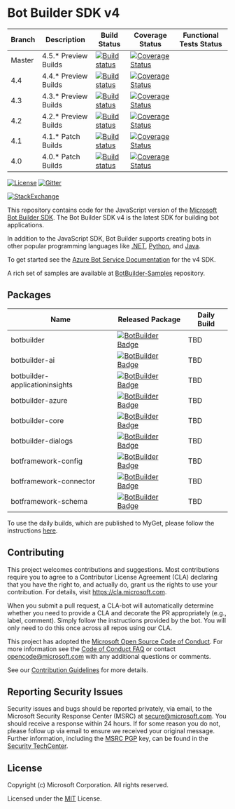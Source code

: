 # Bot Builder SDK v4
 | Branch | Description        | Build Status | Coverage Status | Functional Tests Status |
 |----|---------------|--------------|-----------------|--|
|Master | 4.5.* Preview Builds |[![Build status](https://fuselabs.visualstudio.com/SDK_v4/_apis/build/status/JS/BotBuilder-JS-master-daily)](https://fuselabs.visualstudio.com/SDK_v4/_build/latest?definitionId=460)|[![Coverage Status](https://coveralls.io/repos/github/Microsoft/botbuilder-js/badge.svg?branch=master)](https://coveralls.io/github/Microsoft/botbuilder-js?branch=master)
|4.4 | 4.4.* Preview Builds |[![Build status](https://fuselabs.visualstudio.com/SDK_v4/_apis/build/status/JS/BotBuilder-JS-master-daily)](https://fuselabs.visualstudio.com/SDK_v4/_build/latest?definitionId=460&branch=4.4)|[![Coverage Status](https://coveralls.io/repos/github/Microsoft/botbuilder-js/badge.svg?branch=4.4)](https://coveralls.io/github/Microsoft/botbuilder-js?branch=4.4)
|4.3 | 4.3.* Preview Builds |[![Build status](https://fuselabs.visualstudio.com/SDK_v4/_apis/build/status/BotBuilder-JS%204.0%20master?branchName=4.3)](https://fuselabs.visualstudio.com/SDK_v4/_build/latest?definitionId=374)|[![Coverage Status](https://coveralls.io/repos/github/Microsoft/botbuilder-js/badge.svg?branch=master)](https://coveralls.io/github/Microsoft/botbuilder-js?branch=4.3)
|4.2 | 4.2.* Preview Builds |[![Build status](https://travis-ci.org/Microsoft/botbuilder-js.svg?branch=4.2)](https://travis-ci.org/Microsoft/botbuilder-js) |[![Coverage Status](https://coveralls.io/repos/github/Microsoft/botbuilder-js/badge.svg?branch=4.2)](https://coveralls.io/github/Microsoft/botbuilder-js?branch=4.2)
 |4.1 | 4.1.* Patch Builds |[![Build status](https://travis-ci.org/Microsoft/botbuilder-js.svg?branch=4.1)](https://travis-ci.org/Microsoft/botbuilder-js) | [![Coverage Status](https://coveralls.io/repos/github/Microsoft/botbuilder-js/badge.svg?branch=4.1)](https://coveralls.io/github/Microsoft/botbuilder-js?branch=4.1)
 |4.0 | 4.0.* Patch Builds | [![Build status](https://travis-ci.org/Microsoft/botbuilder-js.svg?branch=4.0)](https://travis-ci.org/Microsoft/botbuilder-js) | [![Coverage Status](https://coveralls.io/repos/github/Microsoft/botbuilder-js/badge.svg?branch=4.0)](https://coveralls.io/github/Microsoft/botbuilder-js?branch=4.0)|

[![License](https://img.shields.io/badge/license-MIT-blue.svg)](https://github.com/Microsoft/botbuilder-js/blob/master/LICENSE)
[![Gitter](https://img.shields.io/gitter/room/Microsoft/BotBuilder.svg)](https://gitter.im/Microsoft/BotBuilder)

[![StackExchange](https://img.shields.io/stackexchange/stackoverflow/t/botframework.svg)](https://stackoverflow.com/questions/tagged/botframework)

This repository contains code for the JavaScript version of the [Microsoft Bot Builder SDK](https://github.com/Microsoft/botbuilder). The Bot Builder SDK v4 is the latest SDK for building bot applications. 

In addition to the JavaScript SDK, Bot Builder supports creating bots in other popular programming languages like [.NET](https://github.com/Microsoft/botbuilder-dotnet), [Python](https://github.com/Microsoft/botbuilder-python), and [Java](https://github.com/Microsoft/botbuilder-java).

To get started see the [Azure Bot Service Documentation](https://docs.microsoft.com/en-us/azure/bot-service/?view=azure-bot-service-4.0) for the v4 SDK.

A rich set of samples are available at [BotBuilder-Samples](https://github.com/microsoft/botbuilder-samples) repository.


## Packages
| Name                                  | Released Package | Daily Build                                                                                                                                                                  |
|---------------------------------------|-------------------------------------------------------------------------------------------------------------------------------------------------------------------|--|
| botbuilder                         | [![BotBuilder Badge](https://img.shields.io/npm/dt/botbuilder.svg?logo=npm&label=botbuilder)](https://www.npmjs.com/package/botbuilder/)                                 | TBD |
| botbuilder-ai                      | [![BotBuilder Badge](https://img.shields.io/npm/dt/botbuilder-ai.svg?logo=npm&label=botbuilder-ai)](https://www.npmjs.com/package/botbuilder-ai/)                 | TBD |
| botbuilder-applicationinsights     | [![BotBuilder Badge](https://img.shields.io/npm/dt/botbuilder-applicationinsights.svg?logo=npm&label=botbuilder-applicationinsights)](https://www.npmjs.com/package/botbuilder-applicationinsights/)                 | TBD |
| botbuilder-azure                   | [![BotBuilder Badge](https://img.shields.io/npm/dt/botbuilder-azure.svg?logo=npm&label=botbuilder-azure)](https://www.npmjs.com/package/botbuilder-azure/)                   | TBD |
| botbuilder-core                    | [![BotBuilder Badge](https://img.shields.io/npm/dt/botbuilder-core.svg?logo=npm&label=botbuilder-core)](https://www.npmjs.com/package/botbuilder-core/)                     | TBD |
| botbuilder-dialogs                 | [![BotBuilder Badge](https://img.shields.io/npm/dt/botbuilder-dialogs.svg?logo=npm&label=botbuilder-dialogs)](https://www.npmjs.com/package/botbuilder-dialogs/)                 | TBD |
| botframework-config                | [![BotBuilder Badge](https://img.shields.io/npm/dt/botbuilder-config.svg?logo=npm&label=botframework-config)](https://www.npmjs.com/package/botframework-config/) | TBD |
| botframework-connector             | [![BotBuilder Badge](https://img.shields.io/npm/dt/botframework-connector.svg?logo=npm&label=botframework-connector)](https://www.npmjs.com/package/botframework-connector/)                     | TBD |
| botframework-schema                | [![BotBuilder Badge](https://img.shields.io/npm/dt/botframework-schema.svg?logo=npm&label=botframework-schema)](https://www.npmjs.com/package/botframework-schema/)                             | TBD |


To use the daily builds, which are published to MyGet, please follow the instructions [here](UsingMyGet.md).



## Contributing

This project welcomes contributions and suggestions.  Most contributions require you to agree to a
Contributor License Agreement (CLA) declaring that you have the right to, and actually do, grant us
the rights to use your contribution. For details, visit https://cla.microsoft.com.

When you submit a pull request, a CLA-bot will automatically determine whether you need to provide
a CLA and decorate the PR appropriately (e.g., label, comment). Simply follow the instructions
provided by the bot. You will only need to do this once across all repos using our CLA.

This project has adopted the [Microsoft Open Source Code of Conduct](https://opensource.microsoft.com/codeofconduct/).
For more information see the [Code of Conduct FAQ](https://opensource.microsoft.com/codeofconduct/faq/) or
contact [opencode@microsoft.com](mailto:opencode@microsoft.com) with any additional questions or comments.

See our [Contribution Guidelines](https://github.com/Microsoft/botbuilder-js/wiki/Contribution-Guidelines) for more details.

## Reporting Security Issues

Security issues and bugs should be reported privately, via email, to the Microsoft Security
Response Center (MSRC) at [secure@microsoft.com](mailto:secure@microsoft.com). You should
receive a response within 24 hours. If for some reason you do not, please follow up via
email to ensure we received your original message. Further information, including the
[MSRC PGP](https://technet.microsoft.com/en-us/security/dn606155) key, can be found in
the [Security TechCenter](https://technet.microsoft.com/en-us/security/default).

## License

Copyright (c) Microsoft Corporation. All rights reserved.

Licensed under the [MIT](https://github.com/Microsoft/vscode/blob/master/LICENSE.txt) License.
